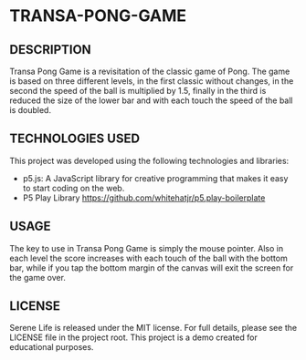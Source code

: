 # TRANSA-PONG-GAME
## DESCRIPTION
Transa Pong Game is a revisitation of the classic game of Pong. The game is based on three different levels, in the first classic without changes, in the second the speed of the ball is multiplied by 1.5, finally in the third is reduced the size of the lower bar and with each touch the speed of the ball is doubled.
## TECHNOLOGIES USED
This project was developed using the following technologies and libraries:

- p5.js: A JavaScript library for creative programming that makes it easy to start coding on the web.
- P5 Play Library <https://github.com/whitehatjr/p5.play-boilerplate>

## USAGE
The key to use in Transa Pong Game is simply the mouse pointer.
Also in each level the score increases with each touch of the ball with the bottom bar, while if you tap the bottom margin of the canvas will exit the screen for the game over.

## LICENSE
Serene Life is released under the MIT license. For full details, please see the LICENSE file in the project root. This project is a demo created for educational purposes.
